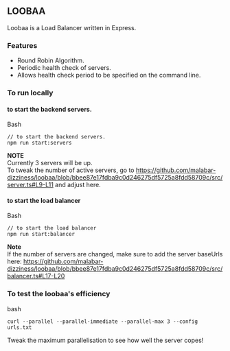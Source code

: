 ## LOOBAA
Loobaa is a Load Balancer written in Express.

### Features
- Round Robin Algorithm.
- Periodic health check of servers.
- Allows health check period to be specified on the command line.

### To run locally
#### to start the backend servers.
Bash
```
// to start the backend servers.
npm run start:servers
```
**NOTE** \
Currently 3 servers will be up. \
To tweak the number of active servers, go to
https://github.com/malabar-dizziness/loobaa/blob/bbee87e17fdba9c0d246275df5725a8fdd58709c/src/server.ts#L9-L11 
and adjust here.


#### to start the load balancer
Bash
```
// to start the load balancer
npm run start:balancer
```

**Note** \
If the number of servers are changed, make sure to add the server baseUrls here:
https://github.com/malabar-dizziness/loobaa/blob/bbee87e17fdba9c0d246275df5725a8fdd58709c/src/balancer.ts#L17-L20

### To test the loobaa's efficiency
bash
```
curl --parallel --parallel-immediate --parallel-max 3 --config urls.txt
```
Tweak the maximum parallelisation to see how well the server copes!